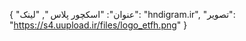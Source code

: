 
{
  "عنوان": "اسکچور پلاس ",
  "لینک": "hndigram.ir",
  "تصویر": "https://s4.uupload.ir/files/logo_etfh.png"
}
